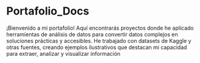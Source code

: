 # Portafolio_Docs
¡Bienvenido a mi portafolio!
Aquí encontrarás proyectos donde he aplicado herramientas de análisis de datos para convertir datos complejos en soluciones prácticas y accesibles. He trabajado con datasets de Kaggle y otras fuentes, creando ejemplos ilustrativos que destacan mi capacidad para extraer, analizar y visualizar información
